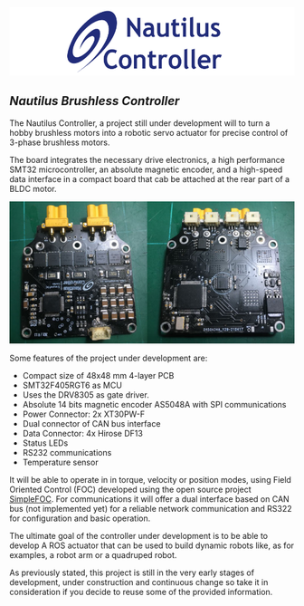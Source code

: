 <p align="center">
  <img  src="https://github.com/JorgeMaker/NautilusController/blob/main/docs/nautiluslogo.png?raw=true">
</p>

## *Nautilus Brushless Controller*

The Nautilus Controller, a project still under development will to turn a hobby brushless motors into a robotic servo actuator  for precise control of 3-phase brushless motors.

The board  integrates the necessary drive electronics, a high performance SMT32 microcontroller, an absolute magnetic encoder, and a high-speed data interface in a compact board that cab be attached at the rear part of a BLDC motor.

<p align="center">
  <img  src="https://github.com/JorgeMaker/NautilusController/blob/main/docs/NautilusBoard.jpg?raw=true">
</p>

Some features of the project under development are:

- Compact size of 48x48 mm 4-layer PCB
- SMT32F405RGT6 as MCU
- Uses the DRV8305 as gate driver.
- Absolute 14 bits magnetic encoder AS5048A with SPI communications
- Power Connector: 2x XT30PW-F
- Dual connector of CAN bus interface
- Data Connector: 4x Hirose DF13
- Status LEDs
- RS232 communications
- Temperature sensor

It will be able to operate in in torque, velocity or position modes, using Field Oriented Control (FOC) developed using the open source project [SimpleFOC](https://github.com/simplefoc). For communications it will offer a dual interface based on CAN bus (not implemented yet) for a reliable network communication and RS322 for configuration and basic operation.

The ultimate goal of the controller under development is to be able to develop A ROS actuator that can be used to build dynamic robots like, as for examples, a robot arm or a quadruped robot.

As previously stated, this project is still in the very early stages of development, under construction and continuous change so take it in consideration if you decide to reuse some of the provided information.
